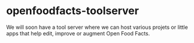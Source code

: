# openfoodfacts-toolserver

We will soon have a tool server where we can host various projets or little apps that help edit, improve or augment Open Food Facts. 
